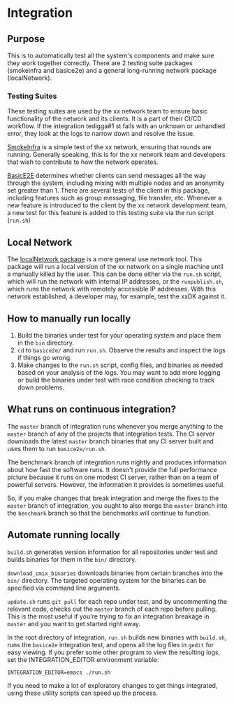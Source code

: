 # Integration

## Purpose
This is to automatically test all the system's components and make sure they 
work together correctly. There are 2 testing suite packages 
(smokeinfra and basice2e) and a general long-running network package (localNetwork). 

### Testing Suites
These testing suites are used by the xx network team to ensure basic functionality
of the network and its clients. It is a part of their CI/CD workflow. If the 
integration tedigga#1
st fails with an unknown or unhandled error, they look at the logs
to narrow down and resolve the issue.

[//]: # (link to the readme?)
[SmokeInfra](./smokeinfra/) is a simple test of the xx network, ensuring that rounds are running. 
Generally speaking, this is for the xx network team and developers that wish to 
contribute to how the network operates.

[BasicE2E](./basice2e) determines whether clients can send messages all the way through the system, including 
mixing with multiple nodes and an anonymity set greater than 1. There are several
tests of the client in this package, including features such as group messaging,
file transfer, etc. Whenever a new feature is introduced to the client by the 
xx network development team, a new test for this feature 
is added to this testing suite via the run script (`run.sh`)

## Local Network

The [localNetwork package](./localNetwork) is a more general use network tool.
This package will run a local version of the xx network on a single machine until a 
manually killed by the user. This can be done either via the `run.sh` script,
which will run the network with internal IP addresses, or the `runpublish.sh`, which runs the network
with remotely accessible IP addresses. With this network established, a developer may,
for example, test the xxDK against it. 

## How to manually run locally

1. Build the binaries under test for your operating system and place them in 
the `bin` directory.
1. `cd` to `basice2e/` and run `run.sh`. Observe the results and inspect the 
logs if things go wrong.
1. Make changes to the `run.sh` script, config files, and binaries as needed
based on your analysis of the logs. You may want to add more logging or build
the binaries under test with race condition checking to track down problems.

## What runs on continuous integration?

The `master` branch of integration runs whenever you merge anything to the 
`master` branch of any of the projects that integration tests. The CI server 
downloads the latest `master` branch binaries that any CI server built and 
uses them to run `basice2e/run.sh`.

The benchmark branch of integration runs nightly and produces information about
how fast the software runs. It doesn't provide the full performance picture 
because it runs on one modest CI server, rather than on a team of powerful 
servers. However, the information it provides is sometimes useful.

So, if you make changes that break integration and merge the fixes to the 
`master` branch of integration, you ought to also merge the `master` branch
into the `benchmark` branch so that the benchmarks will continue to function.

## Automate running locally

`build.sh` generates version information for all repositories under test and
builds binaries for them in the `bin/` directory.

`download_cmix_binaries` downloads binaries from certain branches into the `bin/` directory.
The targeted operating system for the binaries can be specified via command line arguments.

`update.sh` runs `git pull` for each repo under test, and by uncommenting the
relevant code, checks out the `master` branch of each repo before pulling. This 
is the most useful if you're trying to fix an integration breakage in 
`master` and you want to get started right away.

In the root directory of integration, `run.sh` builds new binaries with
`build.sh`, runs the `basice2e` integration test, and opens all the log files
in `gedit` for easy viewing.  If you prefer some other program to view the
resulting logs, set the INTEGRATION\_EDITOR environment variable:

`INTEGRATION_EDITOR=emacs ./run.sh`

If you need to make a lot of exploratory changes to get things integrated,
using these utility scripts can speed up the process.

